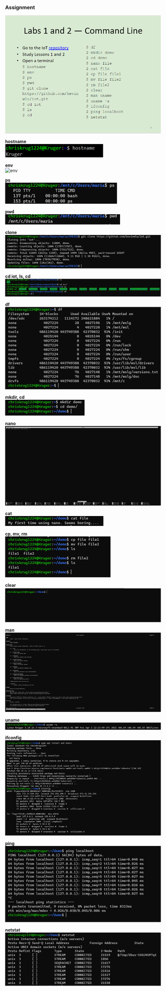 ### Assignment <br />
![Instructions](Pics/instructions.png) <br />

**hostname** <br />
![hostname](Pics/hostname.png) <br />

**env** <br />
![env](Pics/erv.png) <br />

**ps** <br />
![ps](Pics/ps.png) <br />

**pwd** <br />
![pwd](Pics/pwd.png) <br />

**clone** <br />
![clone](Pics/clone.png) <br />

**cd iot, ls, cd** <br />
![cd iot, ls, cd](Pics/cd.png) <br />

**df** <br />
![df](Pics/df.png) <br />

**mkdir, cd** <br />
![mkdir, cd](Pics/mkdir.png) <br />

**nano** <br />
![nano](Pics/nano.png) <br />

**cat** <br />
![cat](Pics/cat.png) <br />

**cp, mv, rm** <br />
![cat, mv, rm](Pics/cp.png) <br />

**clear** <br />
![clear](Pics/clear.png) <br />

**man** <br />
![man](Pics/man.png) <br />

**uname** <br />
![uname](Pics/uname.png) <br />

**ifconfig** <br />
![ifconfig](Pics/ifconfig.png) <br />

**ping** <br />
![ping](Pics/ping.png) <br />

**netstat** <br />
![netstat](Pics/netstat.png) <br />

